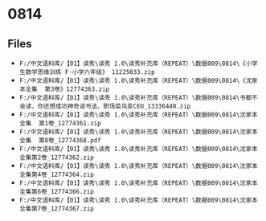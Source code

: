 # 0814

## Files

- `F:/中文语料库/【01】读秀\读秀 1.0\读秀补充库（REPEAT）\数据009\0814\《小学生数学思维训练 F·小学六年级》 11225033.zip`
- `F:/中文语料库/【01】读秀\读秀 1.0\读秀补充库（REPEAT）\数据009\0814\《沈家本全集  第3卷》12774363.zip`
- `F:/中文语料库/【01】读秀\读秀 1.0\读秀补充库（REPEAT）\数据009\0814\书都不会读，你还想成功神奇读书法，职场菜鸟变CEO_13336440.zip`
- `F:/中文语料库/【01】读秀\读秀 1.0\读秀补充库（REPEAT）\数据009\0814\沈家本全集  第1卷_12774361.zip`
- `F:/中文语料库/【01】读秀\读秀 1.0\读秀补充库（REPEAT）\数据009\0814\沈家本全集  第8卷_12774368.pdf`
- `F:/中文语料库/【01】读秀\读秀 1.0\读秀补充库（REPEAT）\数据009\0814\沈家本全集第2卷_12774362.zip`
- `F:/中文语料库/【01】读秀\读秀 1.0\读秀补充库（REPEAT）\数据009\0814\沈家本全集第4卷_12774364.zip`
- `F:/中文语料库/【01】读秀\读秀 1.0\读秀补充库（REPEAT）\数据009\0814\沈家本全集第6卷_12774366.zip`
- `F:/中文语料库/【01】读秀\读秀 1.0\读秀补充库（REPEAT）\数据009\0814\沈家本全集第7卷_12774367.zip`
